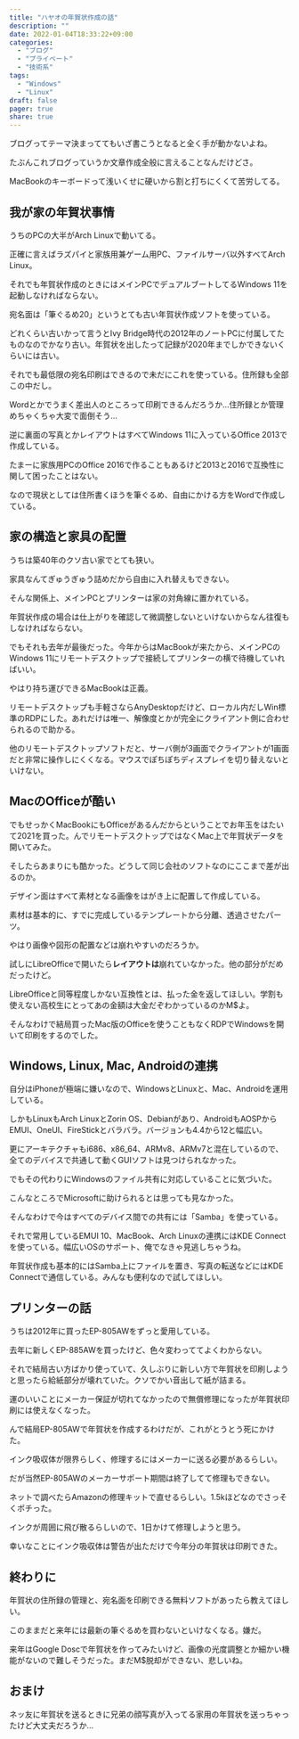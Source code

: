 ```yaml
---
title: "ハヤオの年賀状作成の話"
description: ""
date: 2022-01-04T18:33:22+09:00
categories:
  - "ブログ"
  - "プライベート"
  - "技術系"
tags:
  - "Windows"
  - "Linux"
draft: false
pager: true
share: true
---
```


ブログってテーマ決まっててもいざ書こうとなると全く手が動かないよね。

たぶんこれブログっていうか文章作成全般に言えることなんだけどさ。

MacBookのキーボードって浅いくせに硬いから割と打ちにくくて苦労してる。

## 我が家の年賀状事情

うちのPCの大半がArch Linuxで動いてる。

正確に言えばラズパイと家族用兼ゲーム用PC、ファイルサーバ以外すべてArch Linux。

それでも年賀状作成のときにはメインPCでデュアルブートしてるWindows 11を起動しなければならない。

宛名面は「筆ぐるめ20」というとても古い年賀状作成ソフトを使っている。

どれくらい古いかって言うとIvy Bridge時代の2012年のノートPCに付属してたものなのでかなり古い。年賀状を出したって記録が2020年までしかできないくらいには古い。

それでも最低限の宛名印刷はできるので未だにこれを使っている。住所録も全部この中だし。

Wordとかでうまく差出人のところって印刷できるんだろうか...住所録とか管理めちゃくちゃ大変で面倒そう...

逆に裏面の写真とかレイアウトはすべてWindows 11に入っているOffice 2013で作成している。

たまーに家族用PCのOffice 2016で作ることもあるけど2013と2016で互換性に関して困ったことはない。

なので現状としては住所書くほうを筆ぐるめ、自由にかける方をWordで作成している。

## 家の構造と家具の配置

うちは築40年のクソ古い家でとても狭い。

家具なんてぎゅうぎゅう詰めだから自由に入れ替えもできない。

そんな関係上、メインPCとプリンターは家の対角線に置かれている。

年賀状作成の場合は仕上がりを確認して微調整しないといけないからなん往復もしなければならない。

でもそれも去年が最後だった。今年からはMacBookが来たから、メインPCのWindows 11にリモートデスクトップで接続してプリンターの横で待機していればいい。

やはり持ち運びできるMacBookは正義。

リモートデスクトップも手軽さならAnyDesktopだけど、ローカル内だしWin標準のRDPにした。あれだけは唯一、解像度とかが完全にクライアント側に合わせられるので助かる。

他のリモートデスクトップソフトだと、サーバ側が3画面でクライアントが1画面だと非常に操作しにくくなる。マウスでぽちぽちディスプレイを切り替えないといけない。

## MacのOfficeが酷い

でもせっかくMacBookにもOfficeがあるんだからということでお年玉をはたいて2021を買った。んでリモートデスクトップではなくMac上で年賀状データを開いてみた。

そしたらあまりにも酷かった。どうして同じ会社のソフトなのにここまで差が出るのか。

デザイン面はすべて素材となる画像をはがき上に配置して作成している。

素材は基本的に、すでに完成しているテンプレートから分離、透過させたパーツ。

やはり画像や図形の配置などは崩れやすいのだろうか。

試しにLibreOfficeで開いたら**レイアウトは**崩れていなかった。他の部分がだめだったけど。

LibreOfficeと同等程度しかない互換性とは、払った金を返してほしい。学割も使えない高校生にとってあの金額は大金だぞわかっているのかM$よ。

そんなわけで結局買ったMac版のOfficeを使うこともなくRDPでWindowsを開いて印刷をするのでした。

## Windows, Linux, Mac, Androidの連携

自分はiPhoneが極端に嫌いなので、WindowsとLinuxと、Mac、Androidを運用している。

しかもLinuxもArch LinuxとZorin OS、Debianがあり、AndroidもAOSPからEMUI、OneUI、FireStickとバラバラ。バージョンも4.4から12と幅広い。

更にアーキテクチャもi686、x86_64、ARMv8、ARMv7と混在しているので、全てのデバイスで共通して動くGUIソフトは見つけられなかった。

でもその代わりにWindowsのファイル共有に対応していることに気づいた。

こんなところでMicrosoftに助けられるとは思っても見なかった。

そんなわけで今はすべてのデバイス間での共有には「Samba」を使っている。

それで常用しているEMUI 10、MacBook、Arch Linuxの連携にはKDE Connectを使っている。幅広いOSのサポート、俺でなきゃ見逃しちゃうね。

年賀状作成も基本的にはSamba上にファイルを置き、写真の転送などにはKDE Connectで通信している。みんなも便利なので試してほしい。

## プリンターの話

うちは2012年に買ったEP-805AWをずっと愛用している。

去年に新しくEP-885AWを買ったけど、色々変わっててよくわからない。

それで結局古い方ばかり使っていて、久しぶりに新しい方で年賀状を印刷しようと思ったら給紙部分が壊れていた。クソでかい音出して紙が詰まる。

運のいいことにメーカー保証が切れてなかったので無償修理になったが年賀状印刷には使えなくなった。

んで結局EP-805AWで年賀状を作成するわけだが、これがとうとう死にかけた。

インク吸収体が限界らしく、修理するにはメーカーに送る必要があるらしい。

だが当然EP-805AWのメーカーサポート期間は終了してて修理もできない。

ネットで調べたらAmazonの修理キットで直せるらしい。1.5kほどなのでさっそくポチった。

インクが周囲に飛び散るらしいので、1日かけて修理しようと思う。

幸いなことにインク吸収体は警告が出ただけで今年分の年賀状は印刷できた。

## 終わりに

年賀状の住所録の管理と、宛名面を印刷できる無料ソフトがあったら教えてほしい。

このままだと来年には最新の筆ぐるめを買わないといけなくなる。嫌だ。

来年はGoogle Doscで年賀状を作ってみたいけど、画像の光度調整とか細かい機能がないので難しそうだった。まだM$脱却ができない、悲しいね。

## おまけ

ネッ友に年賀状を送るときに兄弟の顔写真が入ってる家用の年賀状を送っちゃったけど大丈夫だろうか...
